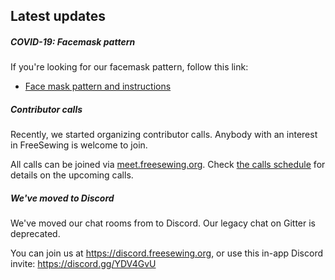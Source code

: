 ---
---

## Latest updates

##### COVID-19: Facemask pattern

If you're looking for our facemask pattern, follow this link:

 - [Face mask pattern and instructions](/blog/facemask-frenzy)


##### Contributor calls

Recently, we started organizing contributor calls. Anybody with an interest in FreeSewing is welcome to join.

All calls can be joined via [meet.freesewing.org](https://meet.freesewing.org/). Check [the calls schedule](/community/calls/) for details on the upcoming calls.

##### We've moved to Discord

We've moved our chat rooms from to Discord. Our legacy chat on Gitter is deprecated.

You can join us at https://discord.freesewing.org, or use this in-app Discord invite: https://discord.gg/YDV4GvU

